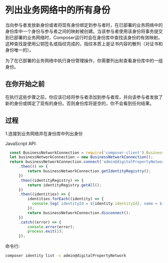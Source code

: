 # 列出业务网络中的所有身份

当向参与者发放新身份或者将现有身份绑定到参与者时，在已部署的业务网络中的身份库中一个身份与参与者之间的映射被创建。当该参与者使用该身份将事务提交到已部署的业务网络时，Composer运行时会在身份库中查找该身份的有效映射。这种查找是使用公钥签名或指纹完成的，指纹本质上是证书内容的散列（对证书和身份唯一的）。

为了在已部署的业务网络中执行身份管理操作，你需要列出和查看身份库中的一组身份。

## 在你开始之前

在执行这些步骤之前，你应该已经将参与者添加到参与者库，并向该参与者发放了新的身份或绑定了现有的身份。否则身份库将是空的，你不会看到任何结果。

## 过程

1.连接到业务网络并在身份库中列出身份

JavaScript API:
```javascript
  const BusinessNetworkConnection = require('composer-client').BusinessNetworkConnection;
  let businessNetworkConnection = new BusinessNetworkConnection();
  return businessNetworkConnection.connect('admin@digitalPropertyNetwork')
      .then(() => {
          return businessNetworkConnection.getIdentityRegistry();
      })
      .then((identityRegistry) => {
          return identityRegistry.getAll();
      })
      .then((identities) => {
          identities.forEach((identity) => {
            console.log(`identityId = ${identity.identityId}, name = ${identity.name}, state = ${identity.state}`);
          });
          return businessNetworkConnection.disconnect();
      })
      .catch((error) => {
          console.error(error);
          process.exit(1);
      });
```

命令行:
```bash
composer identity list -c admin@digitalPropertyNetwork
```
